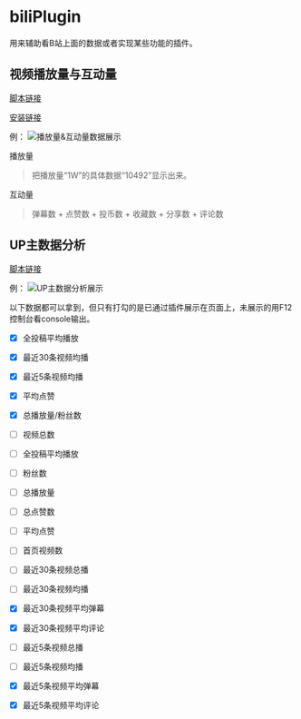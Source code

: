 biliPlugin
=
用来辅助看B站上面的数据或者实现某些功能的插件。

## 视频播放量与互动量
[脚本链接](https://raw.githubusercontent.com/Her-ero/biliPlugin/main/videoData/videoPlaysAndEngage.user.js "脚本文件")

[安装链接](https://greasyfork.org/zh-CN/scripts/460017-b%E7%AB%99%E8%A7%86%E9%A2%91%E6%92%AD%E6%94%BE%E9%87%8F%E5%92%8C%E4%BA%92%E5%8A%A8%E9%87%8F "安装地址")

例：
![播放量&互动量数据展示](https://her-ero.github.io/biliPlugin/example/p01.png "视频播放量与互动量的显示示例图")

播放量
> 把播放量“1W”的具体数据“10492”显示出来。

互动量
> 弹幕数 + 点赞数 + 投币数 + 收藏数 + 分享数 + 评论数

## UP主数据分析
[脚本链接](https://raw.githubusercontent.com/Her-ero/biliPlugin/main/userData/userDataAnalysis.user.js "脚本文件")

例：
![UP主数据分析展示](https://her-ero.github.io/biliPlugin/example/p02.png "UP主数据分析示例图")

以下数据都可以拿到，但只有打勾的是已通过插件展示在页面上，未展示的用F12控制台看console输出。

- [x] 全投稿平均播放
- [x] 最近30条视频均播
- [x] 最近5条视频均播
- [x] 平均点赞
- [x] 总播放量/粉丝数
  
- [ ] 视频总数
- [ ] 全投稿平均播放
- [ ] 粉丝数
- [ ] 总播放量
- [ ] 总点赞数
- [ ] 平均点赞
  
- [ ] 首页视频数
- [ ] 最近30条视频总播
- [ ] 最近30条视频均播
- [x] 最近30条视频平均弹幕
- [x] 最近30条视频平均评论

- [ ] 最近5条视频总播
- [ ] 最近5条视频均播
- [x] 最近5条视频平均弹幕
- [x] 最近5条视频平均评论
